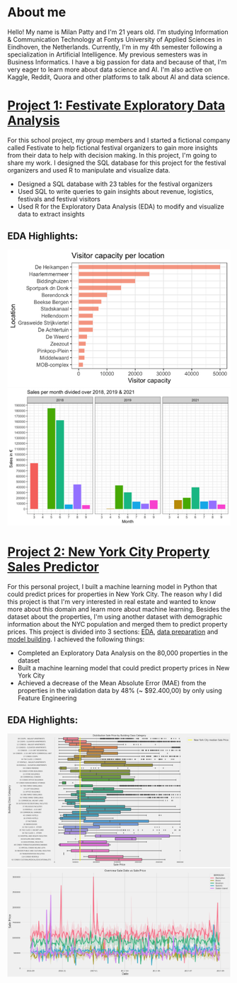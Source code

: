 # About me
Hello! My name is Milan Patty and I'm 21 years old. I'm studying Information & Communication Technology at Fontys University of Applied Sciences in Eindhoven, the Netherlands. Currently, I'm in my 4th semester following a specialization in Artificial Intelligence. My previous semesters was in Business Informatics. I have a big passion for data and because of that, I'm very eager to learn more about data science and AI. I'm also active on Kaggle, Reddit, Quora and other platforms to talk about AI and data science.

# [Project 1: Festivate Exploratory Data Analysis](https://github.com/MLP99/Festivate-EDA)
For this school project, my group members and I started a fictional company called Festivate to help fictional festival organizers to gain more insights from their data to help with decision making. In this project, I'm going to share my work. I designed the SQL database for this project for the festival organizers and used R to manipulate and visualize data.

* Designed a SQL database with 23 tables for the festival organizers
* Used SQL to write queries to gain insights about revenue, logistics, festivals and festival visitors
* Used R for the Exploratory Data Analysis (EDA) to modify and visualize data to extract insights

## EDA Highlights:
![](./images/vcpl.png)
![](./images/spmdo.png)

# [Project 2: New York City Property Sales Predictor](https://github.com/MLP99/NYC-PSP)
For this personal project, I built a machine learning model in Python that could predict prices for properties in New York City. The reason why I did this project is that I'm very interested in real estate and wanted to know more about this domain and learn more about machine learning. Besides the dataset about the properties, I'm using another dataset with demographic information about the NYC population and merged them to predict property prices.
This project is divided into 3 sections: [EDA](https://github.com/MLP99/NYC-PSP/blob/main/files/NYC_PSP_EDA.ipynb), [data preparation](https://github.com/MLP99/NYC-PSP/blob/main/files/NYC_PSP_PREPARATION.ipynb) and [model building](https://github.com/MLP99/NYC-PSP/blob/main/files/NYC_PSP_MODELLING.ipynb). I achieved the following things:

* Completed an Exploratory Data Analysis on the 80,000 properties in the dataset
* Built a machine learning model that could predict property prices in New York City
* Achieved a decrease of the Mean Absolute Error (MAE) from the properties in the validation data by 48% (~ $92.400,00) by only using Feature Engineering

## EDA Highlights:
![](./images/dsp.png)
![](./images/ovsdsp.png)
